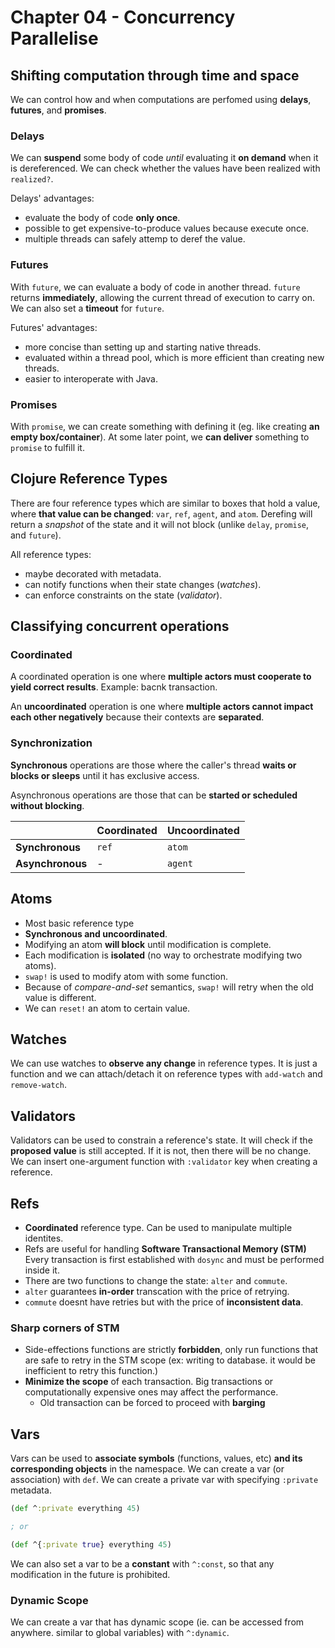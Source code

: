 # Chapter 04 - Concurrency Parallelise

## Shifting computation through time and space

We can control how and when computations are perfomed using **delays**, **futures**, and **promises**.

### Delays

We can **suspend** some body of code *until* evaluating it **on demand** when it is dereferenced. We can check whether the values have been realized with `realized?`.

Delays' advantages:
* evaluate the body of code **only once**.
* possible to get expensive-to-produce values because execute once.
* multiple threads can safely attemp to deref the value.

### Futures

With `future`, we can evaluate a body of code in another thread. `future` returns **immediately**, allowing the current thread of execution to carry on. We can also set a **timeout** for `future`.

Futures' advantages:
* more concise than setting up and starting native threads.
* evaluated within a thread pool, which is more efficient than creating new threads.
* easier to interoperate with Java.

### Promises

With `promise`, we can create something with defining it (eg. like creating **an empty box/container**). At some later point, we **can deliver** something to `promise` to fulfill it.

## Clojure Reference Types

There are four reference types which are similar to boxes that hold a value, where **that value can be changed**: `var`, `ref`, `agent`, and `atom`. Derefing will return a *snapshot* of the state and it will not block (unlike `delay`, `promise`, and `future`).

All reference types:
* maybe decorated with metadata.
* can notify functions when their state changes (*watches*).
* can enforce constraints on the state (*validator*).

## Classifying concurrent operations

### Coordinated
A coordinated operation is one where **multiple actors must cooperate to yield correct results**. Example: bacnk transaction.

An **uncoordinated** operation is one where **multiple actors cannot impact each other negatively** because their contexts are **separated**.

### Synchronization

**Synchronous** operations are those where the caller's thread **waits or blocks or sleeps** until it has exclusive access.

Asynchronous operations are those that can be **started or scheduled without blocking**.

|     | **Coordinated** | **Uncoordinated** |
| --- | --- | --- |
| **Synchronous** | `ref` | `atom` |
| **Asynchronous** | - | `agent` |

## Atoms

* Most basic reference type
* **Synchronous and uncoordinated**.
* Modifying an atom **will block** until modification is complete.
* Each modification is **isolated** (no way to orchestrate modifying two atoms).
* `swap!` is used to modify atom with some function.
* Because of *compare-and-set* semantics, `swap!` will retry when the old value is different.
* We can `reset!` an atom to certain value.

## Watches

We can use watches to **observe any change** in reference types. It is just a function and we can attach/detach it on reference types with `add-watch` and `remove-watch`.

## Validators

Validators can be used to constrain a reference's state. It will check if the **proposed value** is still accepted. If it is not, then there will be no change. We can insert one-argument function with `:validator` key when creating a reference.

## Refs

* **Coordinated** reference type. Can be used to manipulate multiple identites.
* Refs are useful for handling **Software Transactional Memory (STM)** Every transaction is first established with `dosync` and must be performed inside it.
* There are two functions to change the state: `alter` and `commute`.
* `alter` guarantees **in-order** transcation with the price of retrying.
* `commute` doesnt have retries but with the price of **inconsistent data**.

### Sharp corners of STM
* Side-effections functions are strictly **forbidden**, only run functions that are safe to retry in the STM scope (ex: writing to database. it would be inefficient to retry this function.)
* **Minimize the scope** of each transaction. Big transactions or computationally expensive ones may affect the performance.
  * Old transaction can be forced to proceed with **barging**


## Vars

Vars can be used to **associate symbols** (functions, values, etc) **and its corresponding objects** in the namespace. We can create a var (or association) with `def`. We can create a private var with specifying `:private` metadata.
```clj
(def ^:private everything 45)

; or

(def ^{:private true} everything 45)
```

We can also set a var to be a **constant** with `^:const`, so that any modification in the future is prohibited.

### Dynamic Scope

We can create a var that has dynamic scope (ie. can be accessed from anywhere. similar to global variables) with `^:dynamic`.
